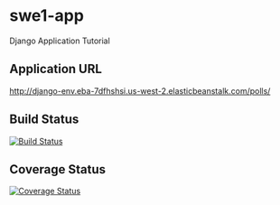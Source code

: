 # swe1-app
Django Application Tutorial

## Application URL
http://django-env.eba-7dfhshsi.us-west-2.elasticbeanstalk.com/polls/

## Build Status
[![Build Status](https://app.travis-ci.com/sarthakgoel1997/swe1-app.svg?branch=main)](https://app.travis-ci.com/sarthakgoel1997/swe1-app)

## Coverage Status
[![Coverage Status](https://coveralls.io/repos/github/sarthakgoel1997/swe1-app/badge.svg?branch=main)](https://coveralls.io/github/sarthakgoel1997/swe1-app?branch=main)